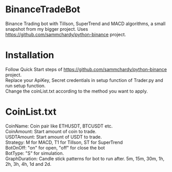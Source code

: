 # BinanceTradeBot
Binance Trading bot with Tillson, SuperTrend and MACD algorithms, a small snapshot from my bigger project. Uses https://github.com/sammchardy/python-binance project. 

# Installation
Follow Quick Start steps of https://github.com/sammchardy/python-binance project.<br>
Replace your ApiKey, Secret credentials in setup function of Trader.py and run setup function.<br>
Change the coinList.txt according to the method you want to apply.<br>

# CoinList.txt 
CoinName: Coin pair like ETHUSDT, BTCUSDT etc.<br>
CoinAmount: Start amount of coin to trade. <br>
USDTAmount: Start amount of USDT to trade.<br>
Strategy: M for MACD, T1 for Tillson, ST for SuperTrend<br>
BotOnOff: "on" for open, "off" for close the bot<br>
BotType: "S" for simulation. <Will be changed after for real coin trade><br>
GraphDuration: Candle stick patterns for bot to run after. 5m, 15m, 30m, 1h, 2h, 3h, 4h, 1d and 2d.<br>
